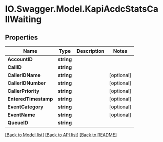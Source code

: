 # IO.Swagger.Model.KapiAcdcStatsCallWaiting
## Properties

Name | Type | Description | Notes
------------ | ------------- | ------------- | -------------
**AccountID** | **string** |  | 
**CallID** | **string** |  | 
**CallerIDName** | **string** |  | [optional] 
**CallerIDNumber** | **string** |  | [optional] 
**CallerPriority** | **string** |  | [optional] 
**EnteredTimestamp** | **string** |  | [optional] 
**EventCategory** | **string** |  | [optional] 
**EventName** | **string** |  | [optional] 
**QueueID** | **string** |  | 

[[Back to Model list]](../README.md#documentation-for-models) [[Back to API list]](../README.md#documentation-for-api-endpoints) [[Back to README]](../README.md)

